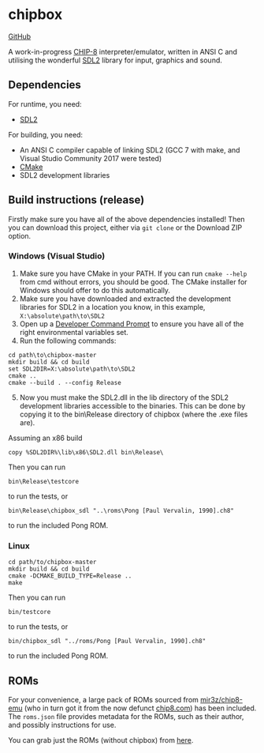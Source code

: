 # chipbox

[GitHub](https://github.com/mariuszskon/chipbox/)

A work-in-progress [CHIP-8](https://en.wikipedia.org/wiki/CHIP-8) interpreter/emulator, written in ANSI C and utilising the wonderful [SDL2](https://libsdl.org/) library for input, graphics and sound.

## Dependencies
For runtime, you need:

* [SDL2](https://libsdl.org/)

For building, you need:

* An ANSI C compiler capable of linking SDL2 (GCC 7 with make, and Visual Studio Community 2017 were tested)
* [CMake](https://cmake.org/)
* SDL2 development libraries

## Build instructions (release)
Firstly make sure you have all of the above dependencies installed! Then you can download this project, either via `git clone` or the Download ZIP option.

### Windows (Visual Studio)
1. Make sure you have CMake in your PATH. If you can run `cmake --help` from cmd without errors, you should be good. The CMake installer for Windows should offer to do this automatically.
2. Make sure you have downloaded and extracted the development libraries for SDL2 in a location you know, in this example, `X:\absolute\path\to\SDL2`
3. Open up a [Developer Command Prompt](https://docs.microsoft.com/en-us/cpp/build/building-on-the-command-line#developer-command-prompt-shortcuts) to ensure you have all of the right environmental variables set.
4. Run the following commands:

<!-- please ignore -->

    cd path\to\chipbox-master
    mkdir build && cd build
    set SDL2DIR=X:\absolute\path\to\SDL2
    cmake ..
    cmake --build . --config Release

5. Now you must make the SDL2.dll in the lib directory of the SDL2 development libraries accessible to the binaries. This can be done by copying it to the bin\Release directory of chipbox (where the .exe files are).

Assuming an x86 build

    copy %SDL2DIR%\lib\x86\SDL2.dll bin\Release\

Then you can run

    bin\Release\testcore

to run the tests, or

    bin\Release\chipbox_sdl "..\roms\Pong [Paul Vervalin, 1990].ch8"

to run the included Pong ROM.

### Linux

    cd path/to/chipbox-master
    mkdir build && cd build
    cmake -DCMAKE_BUILD_TYPE=Release ..
    make

Then you can run

    bin/testcore

to run the tests, or

    bin/chipbox_sdl "../roms/Pong [Paul Vervalin, 1990].ch8"

to run the included Pong ROM.

## ROMs

For your convenience, a large pack of ROMs sourced from [mir3z/chip8-emu](https://github.com/mir3z/chip8-emu) (who in turn got it from the now defunct [chip8.com](http://chip8.com/)) has been included. The `roms.json` file provides metadata for the ROMs, such as their author, and possibly instructions for use.

You can grab just the ROMs (without chipbox) from [here](https://github.com/mariuszskon/chipbox/releases/tag/roms).
